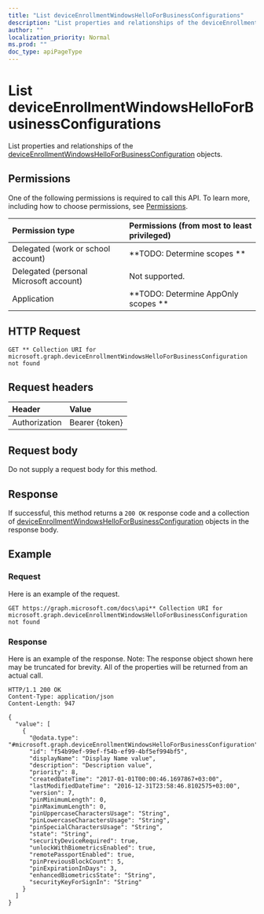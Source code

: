 ```yaml
---
title: "List deviceEnrollmentWindowsHelloForBusinessConfigurations"
description: "List properties and relationships of the deviceEnrollmentWindowsHelloForBusinessConfiguration objects."
author: ""
localization_priority: Normal
ms.prod: ""
doc_type: apiPageType
---
```


# List deviceEnrollmentWindowsHelloForBusinessConfigurations

List properties and relationships of the [deviceEnrollmentWindowsHelloForBusinessConfiguration](../resources/deviceenrollmentwindowshelloforbusinessconfiguration.md) objects.

## Permissions
One of the following permissions is required to call this API. To learn more, including how to choose permissions, see [Permissions](/concepts/permissions-reference.md).

|Permission type|Permissions (from most to least privileged)|
|:---|:---|
|Delegated (work or school account)|**TODO: Determine scopes **|
|Delegated (personal Microsoft account)|Not supported.|
|Application|**TODO: Determine AppOnly scopes **|

## HTTP Request
<!-- {
  "blockType": "ignored"
}
-->
``` http
GET ** Collection URI for microsoft.graph.deviceEnrollmentWindowsHelloForBusinessConfiguration not found
```

## Request headers
|Header|Value|
|:---|:---|
|Authorization|Bearer {token}|

## Request body
Do not supply a request body for this method.

## Response
If successful, this method returns a `200 OK` response code and a collection of [deviceEnrollmentWindowsHelloForBusinessConfiguration](../resources/deviceenrollmentwindowshelloforbusinessconfiguration.md) objects in the response body.

## Example

### Request
Here is an example of the request.
<!-- {
  "blockType": "request",
  "name": "get_deviceenrollmentwindowshelloforbusinessconfiguration"
}
-->
``` http
GET https://graph.microsoft.com/docs\api** Collection URI for microsoft.graph.deviceEnrollmentWindowsHelloForBusinessConfiguration not found
```

### Response
Here is an example of the response. Note: The response object shown here may be truncated for brevity. All of the properties will be returned from an actual call.
<!-- {
  "blockType": "response",
  "truncated": true,
  "@odata.type": "collection(microsoft.graph.deviceenrollmentwindowshelloforbusinessconfiguration)"
}
-->
``` http
HTTP/1.1 200 OK
Content-Type: application/json
Content-Length: 947

{
  "value": [
    {
      "@odata.type": "#microsoft.graph.deviceEnrollmentWindowsHelloForBusinessConfiguration",
      "id": "f54b99ef-99ef-f54b-ef99-4bf5ef994bf5",
      "displayName": "Display Name value",
      "description": "Description value",
      "priority": 8,
      "createdDateTime": "2017-01-01T00:00:46.1697867+03:00",
      "lastModifiedDateTime": "2016-12-31T23:58:46.8102575+03:00",
      "version": 7,
      "pinMinimumLength": 0,
      "pinMaximumLength": 0,
      "pinUppercaseCharactersUsage": "String",
      "pinLowercaseCharactersUsage": "String",
      "pinSpecialCharactersUsage": "String",
      "state": "String",
      "securityDeviceRequired": true,
      "unlockWithBiometricsEnabled": true,
      "remotePassportEnabled": true,
      "pinPreviousBlockCount": 5,
      "pinExpirationInDays": 3,
      "enhancedBiometricsState": "String",
      "securityKeyForSignIn": "String"
    }
  ]
}
```

